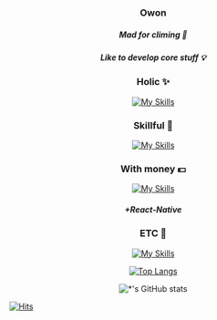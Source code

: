 <div align=center> 
  
### Owon
##### Mad for climing 🧗
##### Like to develop core stuff 💡

### Holic ✨
[![My Skills](https://skills.thijs.gg/icons?i=rust,ts,babel,vite,webpack,yarn,npm&perline=13)](#)

### Skillful 💫
[![My Skills](https://skills.thijs.gg/icons?i=react,next,tailwind,redux,firebase&perline=13)](#)

### With money 💵
[![My Skills](https://skills.thijs.gg/icons?i=vue,pinia,androidstudio,swift&perline=13)](#) 

##### **+React-Native**

### ETC 🙈
[![My Skills](https://skills.thijs.gg/icons?i=kotlin,python,spring,nestjs,mongodb,mysql,aws&perline=13)](#)

[![Top Langs](https://github-readme-stats-sigma-five.vercel.app/api/top-langs/?username=owonie&layout=compact)](https://github.com/owonie/github-readme-stats)

![*'s GitHub stats](https://github-readme-stats-sigma-five.vercel.app/api?username=owonie&show_icons=true&theme=radical)


  
</div>


[![Hits](https://hits.seeyoufarm.com/api/count/incr/badge.svg?url=https%3A%2F%2Fgithub.com%2FOwonie&count_bg=%2379C83D&title_bg=%23555555&icon=&icon_color=%23E7E7E7&title=hits&edge_flat=false)](https://hits.seeyoufarm.com)
